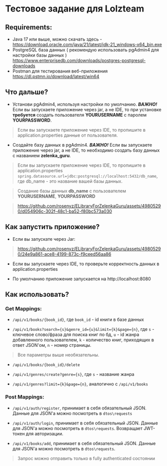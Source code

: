 # Тестовое задание для Lolzteam
## Requirements:
* Java 17 или выше, можно скачать здесь - https://download.oracle.com/java/21/latest/jdk-21_windows-x64_bin.exe
* PostgreSQL база данных ( рекомендую использовать pgAdmin4 для настройки базы данных ) https://www.enterprisedb.com/downloads/postgres-postgresql-downloads
* Postman для тестирования веб-приложения https://dl.pstmn.io/download/latest/win64

## Что дальше?
* Установи pgAdmin4, используя настройки по умолчанию. ***ВАЖНО!*** Если вы запускаете приложение через jar, а не IDE, то при установке **требуется** создать пользователя **YOURUSERNAME** с паролем **YOURPASSWORD**.
> Если вы запускаете приложение через IDE, то пропишите в application.properties данные от пользователя.
* Создайте базу данных в pgAdmin4. ***ВАЖНО!*** Если вы запускаете приложение через jar, а не IDE, то необходимо создать базу данных с названием **zelenka_guru**.
> Если вы запускаете приложение через IDE, то пропишите в application.properties ```spring.datasource.url=jdbc:postgresql://localhost:5432/db_name```, где db_name - это название вашей базы данных.

> Создание базы данных **db_name** с пользователем **YOURUSERNAME**, **YOURPASSWORD**

>  https://github.com/rosenyz/ELibraryForZelenkaGuru/assets/49805290/d054906c-302f-48c1-ba52-f80bc573a030

## Как запустить приложение?
* Если вы запускате через Jar:
> https://github.com/rosenyz/ELibraryForZelenkaGuru/assets/49805290/24e9a861-ace8-4199-873c-f9ceed56aa86
* Если вы запускаете через IDE, то проверьте корректность данных в application.properties

* По умолчанию приложение запускается на http://localhost:8080

## Как использовать?

### Get Mappings:
* ```/api/v1/books/{book_id}```, где ```book_id``` - id книги в базе данных

* ```/api/v1/books?search={s}&genre_id={u}&limit={k}&page={n}```, где ```s``` - ключевое слово/фраза для поиска книг по бд, ```u``` - id жанра добавленного пользователем, ```k``` - количество книг, приходящих в ответ JSON'ом, ```n``` - номер страницы.
> Все параметры выше необязательны.

* ```/api/v1/books/{book_id}/delete```

* ```/api/v1/genres/create?genre={s}```, где ```s``` - название жанра

* ```/api/v1/genres?limit={k}&page={n}```, аналогично с ```/api/v1/books```

### Post Mappings:
* ```/api/v1/auth/register```, принимает в себя обязательный JSON. Данные для JSON'а можно посмотреть в ```dtos\requests```

* ```/api/v1/auth/login```, принимает в себя обязательный JSON. Данные для JSON'а можно посмотреть в ```dtos\requests```. Возвращает JWT-токен для авторизации.

* ```/api/v1/books/add```, принимает в себя обязательный JSON. Данные для JSON'а можно посмотреть в ```dtos\requests```. 
> Запрос можно отправить только в fully authenticated состоянии
